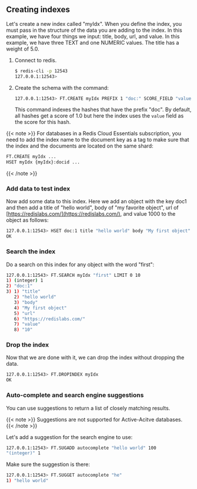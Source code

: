 ## Creating indexes

Let's create a new index called "myIdx". When you define the index, you
must pass in the structure of the data you are adding to the index.
In this example, we have four things we input: title, body, url, and
value. In this example, we have three TEXT and one NUMERIC values. The
title has a weight of 5.0.

1. Connect to redis.

    ```sh
    $ redis-cli -p 12543
    127.0.0.1:12543>
    ```

1. Create the schema with the command:

    ```sh
    127.0.0.1:12543> FT.CREATE myIdx PREFIX 1 "doc:" SCORE_FIELD "value" SCHEMA title TEXT body TEXT url TEXT value NUMERIC
    ```

    This command indexes the hashes that have the prefix "doc".
    By default, all hashes get a score of 1.0 but here the index uses the `value` field as the score for this hash.

{{< note >}}
For databases in a Redis Cloud Essentials subscription, you need to add the index name to the document key as a tag to make sure that the index and the documents are located on the same shard:

```sh
FT.CREATE myIdx ...
HSET myIdx {myIdx}:docid ...
```

{{< /note >}}

### Add data to test index

Now add some data to this index. Here we add an object with the key
doc1 and then add a title of "hello world", body of "my favorite
object", url of [https://redislabs.com/](https://redislabs.com/), and value 1000 to the object as follows:

```sh
127.0.0.1:12543> HSET doc:1 title "hello world" body "My first object" url "https://redislabs.com/" value 10
OK
```

### Search the index

Do a search on this index for any object with the word "first":

```sh
127.0.0.1:12543> FT.SEARCH myIdx "first" LIMIT 0 10
1) (integer) 1
2) "doc:1"
3) 1) "title"
   2) "hello world"
   3) "body"
   4) "My first object"
   5) "url"
   6) "https://redislabs.com/"
   7) "value"
   8) "10"
```

### Drop the index

Now that we are done with it, we can drop the index without dropping the data.

```sh
127.0.0.1:12543> FT.DROPINDEX myIdx
OK
```

### Auto-complete and search engine suggestions

You can use suggestions to return a list of closely matching results.

{{< note >}}
Suggestions are not supported for Active-Acitve databases.
{{< /note >}}

Let's add a suggestion for the search engine to use:

```sh
127.0.0.1:12543> FT.SUGADD autocomplete "hello world" 100
"(integer)" 1
```

Make sure the suggestion is there:

```sh
127.0.0.1:12543> FT.SUGGET autocomplete "he"
1) "hello world"
```
